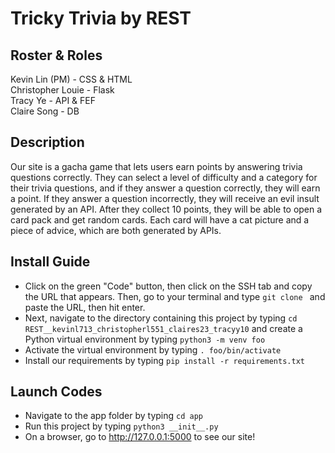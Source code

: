 # Tricky Trivia by REST
## Roster & Roles
Kevin Lin (PM) - CSS  & HTML  
Christopher Louie - Flask  
Tracy Ye - API & FEF  
Claire Song - DB  

## Description
Our site is a gacha game that lets users earn points by answering trivia questions correctly. They can select a level of difficulty and a category for their trivia questions, and if they answer a question correctly, they will earn a point. If they answer a question incorrectly, they will receive an evil insult generated by an API. After they collect 10 points, they will be able to open a card pack and get random cards. Each card will have a cat picture and a piece of advice, which are both generated by APIs.

## Install Guide
- Click on the green "Code" button, then click on the SSH tab and copy the URL that appears. Then, go to your terminal and type `git clone ` and paste the URL, then hit enter.  
- Next, navigate to the directory containing this project by typing `cd REST__kevinl713_christopherl551_claires23_tracyy10` and create a Python virtual environment by typing `python3 -m venv foo`  
- Activate the virtual environment by typing `. foo/bin/activate`  
- Install our requirements by typing `pip install -r requirements.txt`  

## Launch Codes
- Navigate to the app folder by typing `cd app`  
- Run this project by typing `python3 __init__.py`  
- On a browser, go to http://127.0.0.1:5000 to see our site!
